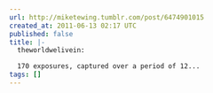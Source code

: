 ```yaml
---
url: http://miketewing.tumblr.com/post/6474901015
created_at: 2011-06-13 02:17 UTC
published: false
title: |-
  theworldwelivein:

  170 exposures, captured over a period of 12...
tags: []
---
```



